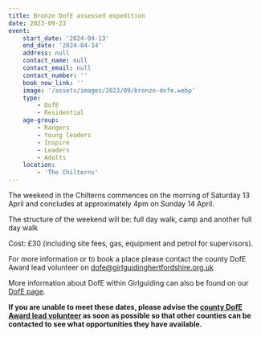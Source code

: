 ```yaml
---
title: Bronze DofE assessed expedition
date: 2023-09-23
event:
    start_date: '2024-04-13'
    end_date: '2024-04-14'
    address: null
    contact_name: null
    contact_email: null
    contact_number: ''
    book_now_link: ''
    image: '/assets/images/2023/09/bronze-dofe.webp'
    type:
        - DofE
        - Residential
    age-group:
        - Rangers
        - Young leaders
        - Inspire
        - Leaders
        - Adults
    location:
        - 'The Chilterns'
---
```

The weekend in the Chilterns commences on the morning of Saturday 13 April and concludes at approximately 4pm on Sunday 14 April.

The structure of the weekend will be: full day walk, camp and another full day walk

Cost: £30 (including site fees, gas, equipment and petrol for supervisors).

For more information or to book a place please contact the county DofE Award lead volunteer on <dofe@girlguidinghertfordshire.org.uk>

More information about DofE within Girlguiding can also be found on our [DofE page](/youth-opportunities/dofe/).

**If you are unable to meet these dates, please advise the [county DofE Award lead volunteer](mailto:dofe@girlguidinghertfordshire.org.uk) as soon as possible so that other counties can be contacted to see what opportunities they have available.**
